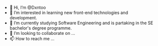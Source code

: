 - 👋 Hi, I’m @Dxntoo
- 👀 I’m interested in learning new front-end technologies and development.
- 🌱 I’m currently studying Software Engineering and is partaking in the SE bachelor's degree programme. 
- 💞️ I’m looking to collaborate on ...
- 📫 How to reach me ...

<!---
Dxntoo/Dxntoo is a ✨ special ✨ repository because its `README.md` (this file) appears on your GitHub profile.
You can click the Preview link to take a look at your changes.
--->
